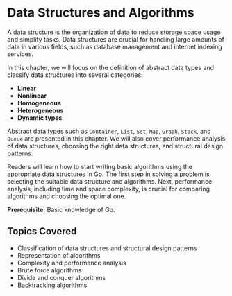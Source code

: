 # Data Structures and Algorithms

A data structure is the organization of data to reduce storage space usage and simplify tasks. Data structures are crucial for handling large amounts of data in various fields, such as database management and internet indexing services.

In this chapter, we will focus on the definition of abstract data types and classify data structures into several categories:

- **Linear**
- **Nonlinear**
- **Homogeneous**
- **Heterogeneous**
- **Dynamic types**

Abstract data types such as `Container`, `List`, `Set`, `Map`, `Graph`, `Stack`, and `Queue` are presented in this chapter. We will also cover performance analysis of data structures, choosing the right data structures, and structural design patterns.

Readers will learn how to start writing basic algorithms using the appropriate data structures in Go. The first step in solving a problem is selecting the suitable data structure and algorithms. Next, performance analysis, including time and space complexity, is crucial for comparing algorithms and choosing the optimal one.

**Prerequisite:** Basic knowledge of Go.

## Topics Covered

- Classification of data structures and structural design patterns
- Representation of algorithms
- Complexity and performance analysis
- Brute force algorithms
- Divide and conquer algorithms
- Backtracking algorithms
